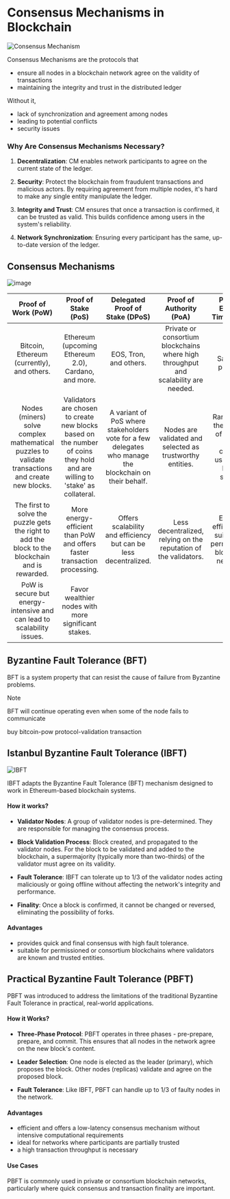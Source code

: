 # Consensus Mechanisms in Blockchain
![Consensus Mechanism](https://github.com/adeliafebriani/Tijarah-Blockchain-Notes/assets/162258265/f5f2f495-ca79-4d86-a45d-9b738c3deb42)

Consensus Mechanisms are the protocols that 
- ensure all nodes in a blockchain network agree on the validity of transactions
- maintaining the integrity and trust in the distributed ledger

Without it,
- lack of synchronization and agreement among nodes
- leading to potential conflicts
- security issues

### Why Are Consensus Mechanisms Necessary?

1. **Decentralization**: CM enables network participants to agree on the current state of the ledger. 

2. **Security**: Protect the blockchain from fraudulent transactions and malicious actors. By requiring agreement from multiple nodes, it's hard to make any single entity manipulate the ledger.

3. **Integrity and Trust**: CM ensures that once a transaction is confirmed, it can be trusted as valid. This builds confidence among users in the system's reliability.

4. **Network Synchronization**: Ensuring every participant has the same, up-to-date version of the ledger.

## Consensus Mechanisms
![image](https://github.com/adeliafebriani/Tijarah-Blockchain-Notes/assets/162258265/65927bd3-c21f-471d-b73a-5349c1bbc72a)

Proof of Work (PoW)|Proof of Stake (PoS)|Delegated Proof of Stake (DPoS)|Proof of Authority (PoA)|Proof of Elapsed Time (PoET)
:---:|:---:|:---:|:---:|:---:
Bitcoin, Ethereum (currently), and others.|Ethereum (upcoming Ethereum 2.0), Cardano, and more.|EOS, Tron, and others.|Private or consortium blockchains where high throughput and scalability are needed.|Intel’s Sawtooth platform.
Nodes (miners) solve complex mathematical puzzles to validate transactions and create new blocks.|Validators are chosen to create new blocks based on the number of coins they hold and are willing to 'stake' as collateral.|A variant of PoS where stakeholders vote for a few delegates who manage the blockchain on their behalf.|Nodes are validated and selected as trustworthy entities.|Randomizes the process of electing block creators using a fair lottery system.
The first to solve the puzzle gets the right to add the block to the blockchain and is rewarded.|More energy-efficient than PoW and offers faster transaction processing.|Offers scalability and efficiency but can be less decentralized.|Less decentralized, relying on the reputation of the validators.|Energy-efficient and suitable for permissioned blockchain networks.
PoW is secure but energy-intensive and can lead to scalability issues.|Favor wealthier nodes with more significant stakes.|||

## Byzantine Fault Tolerance (BFT)

BFT is a system property that can resist the cause of failure from Byzantine problems.
> [!NOTE]
> BFT will continue operating even when some of the node fails to communicate

buy bitcoin-pow
protocol-validation transaction

## Istanbul Byzantine Fault Tolerance (IBFT)
![IBFT](https://github.com/adeliafebriani/Tijarah-Blockchain-Notes/assets/162258265/e0a34003-832d-4dde-a0f5-13a97125414a)

IBFT adapts the Byzantine Fault Tolerance (BFT) mechanism designed to work in Ethereum-based blockchain systems.

#### How it works?

* **Validator Nodes**: A group of validator nodes is pre-determined. They are responsible for managing the consensus process.

* **Block Validation Process**: Block created, and propagated to the validator nodes. For the block to be validated and added to the blockchain, a supermajority (typically more than two-thirds) of the validator must agree on its validity.

* **Fault Tolerance**: IBFT can tolerate up to 1/3 of the validator nodes acting maliciously or going offline without affecting the network's integrity and performance.

* **Finality**: Once a block is confirmed, it cannot be changed or reversed, eliminating the possibility of forks.

#### Advantages
* provides quick and final consensus with high fault tolerance.
* suitable for permissioned or consortium blockchains where validators are known and trusted entities.

## Practical Byzantine Fault Tolerance (PBFT)
PBFT was introduced to address the limitations of the traditional Byzantine Fault Tolerance in practical, real-world applications.

#### How it Works?

* **Three-Phase Protocol**: PBFT operates in three phases - pre-prepare, prepare, and commit. This ensures that all nodes in the network agree on the new block's content.

* **Leader Selection**: One node is elected as the leader (primary), which proposes the block. Other nodes (replicas) validate and agree on the proposed block.

* **Fault Tolerance**: Like IBFT, PBFT can handle up to 1/3 of faulty nodes in the network.

#### Advantages
* efficient and offers a low-latency consensus mechanism without intensive computational requirements
* ideal for networks where participants are partially trusted
* a high transaction throughput is necessary

#### Use Cases
PBFT is commonly used in private or consortium blockchain networks, particularly where quick consensus and transaction finality are important.
